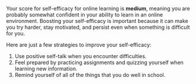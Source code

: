 Your score for self-efficacy for online learning is **medium**, meaning you are probably somewhat confident in your ability to learn in an online environment. Boosting your self-efficacy is important because it can make you try harder, stay motivated, and persist even when something is difficult for you.

Here are just a few strategies to improve your self-efficacy:

1.	Use positive self-talk when you encounter difficulties.
2.	Feel prepared by practicing assignments and quizzing yourself when learning new information.
3.  Remind yourself of all of the things that you do well in school.
